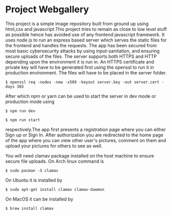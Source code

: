 # Project Webgallery

This project is a simple image repository built from ground up using html,css and javascript.This project tries to remain as close to low level stuff as possible hence has avoided use of any frontend javascript framework. It uses node js to run an express based server which serves the static files for the frontend and handles the requests. The app has been secured from most basic cybersecurity attacks by using input-sanitation, and ensuring secure uploads of the files. The server supports both HTTPS and HTTP depending upon the environment it is run in. An HTTPS certificate and private key will have to be generated first using the openssl to run it in production environment. The files will have to be placed in the server folder.

```
$ openssl req -nodes -new -x509 -keyout server.key -out server.cert -days 365
```

After which npm or yarn can be used to start the server in dev mode or production mode using
```
$ npm run dev
```
```
$ npm run start
``` 
respectively.The app first presents a registration page where you can either Sign up or Sign In. After authorization you are redirected to the home page of the app where you can view other user's pictures, comment on them and upload your pictures for others to see as well. 


You will need clamav package installed on the host machine to ensure secure file uploads. 
On Arch linux command is 
```
$ sudo pacman -S clamav
```
On Ubuntu it is installed by 
```
$ sudo apt-get install clamav clamav-daemon
```
On MacOS it can be installed by
```
$ brew install clamav
```